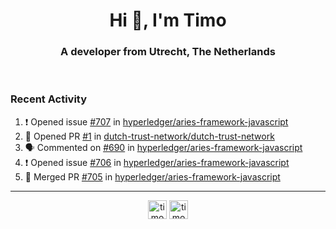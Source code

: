 <h1 align="center">Hi 👋, I'm Timo</h1>
<h3 align="center">A developer from Utrecht, The Netherlands</h3>
<br/>
<!-- https://github.com/rahuldkjain/github-profile-readme-generator --!>

<!--  <p align="left"><img src="https://github-readme-stats.vercel.app/api?username=timoglastra&show_icons=true&count_private=true&" alt="timoglastra" /></p> --!>

<!--
Github language stats
<p align="left"><img src="https://github-readme-stats.vercel.app/api/top-langs/?username=timoglastra&layout=compact" alt="timoglastra" /><p>
-->

<!-- Codestats language stats -->
<!-- <p align="left"><img src="https://codestats-readme.vercel.app/api/top-langs/?username=timoglastra&layout=compact&language_count=12" alt="timoglastra" /><p>    --!>
  
<h3>Recent Activity</h3>

<!--START_SECTION:activity-->
1. ❗️ Opened issue [#707](https://github.com/hyperledger/aries-framework-javascript/issues/707) in [hyperledger/aries-framework-javascript](https://github.com/hyperledger/aries-framework-javascript)
2. 💪 Opened PR [#1](https://github.com/dutch-trust-network/dutch-trust-network/pull/1) in [dutch-trust-network/dutch-trust-network](https://github.com/dutch-trust-network/dutch-trust-network)
3. 🗣 Commented on [#690](https://github.com/hyperledger/aries-framework-javascript/issues/690) in [hyperledger/aries-framework-javascript](https://github.com/hyperledger/aries-framework-javascript)
4. ❗️ Opened issue [#706](https://github.com/hyperledger/aries-framework-javascript/issues/706) in [hyperledger/aries-framework-javascript](https://github.com/hyperledger/aries-framework-javascript)
5. 🎉 Merged PR [#705](https://github.com/hyperledger/aries-framework-javascript/pull/705) in [hyperledger/aries-framework-javascript](https://github.com/hyperledger/aries-framework-javascript)
<!--END_SECTION:activity-->

---

<p align="center">
<a href="https://twitter.com/timoglastra" target="blank"><img align="center" src="https://cdn.jsdelivr.net/npm/simple-icons@3.0.1/icons/twitter.svg" alt="timoglastra" height="30" width="30" /></a>
<a href="https://linkedin.com/in/timoglastra" target="blank"><img align="center" src="https://cdn.jsdelivr.net/npm/simple-icons@3.0.1/icons/linkedin.svg" alt="timoglastra" height="30" width="30" /></a>
</p>



